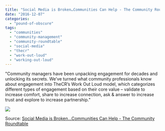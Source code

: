 ```yaml
---
title: "Social Media is Broken…Communities Can Help - The Community Roundtable"
date: "2016-12-07"
categories: 
  - "pound-of-obscure"
tags: 
  - "communities"
  - "community-management"
  - "community-roundtable"
  - "social-media"
  - "thecr"
  - "work-out-loud"
  - "working-out-loud"
---
```


"Community managers have been unpacking engagement for decades and unlocking its secrets. We’ve turned what community professionals know about engagement into TheCR’s Work Out Loud model, which categorizes different types of engagement based on their core value – validate to increase comfort, share to increase connection, ask & answer to increase trust and explore to increase partnership."

[![](images/screen-shot-2016-11-15-at-9-42-05-am-680x4501.png)](https://www.communityroundtable.com/community-roi-benefits/social-media-is-broken-communities-can-help/)

Source: [Social Media is Broken…Communities Can Help - The Community Roundtable](https://www.communityroundtable.com/community-roi-benefits/social-media-is-broken-communities-can-help/)

